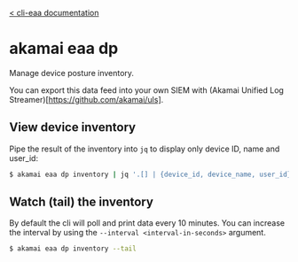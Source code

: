 [< cli-eaa documentation](../../README.md)

# akamai eaa dp

Manage device posture inventory.  

You can export this data feed into your own SIEM with (Akamai Unified Log Streamer)[https://github.com/akamai/uls].

## View device inventory

Pipe the result of the inventory into `jq` to display only device ID, name and user_id:

```bash
$ akamai eaa dp inventory | jq '.[] | {device_id, device_name, user_id}'
```

## Watch (tail) the inventory

By default the cli will poll and print data every 10 minutes.
You can increase the interval by using the `--interval <interval-in-seconds>` argument.

```bash
$ akamai eaa dp inventory --tail
```

